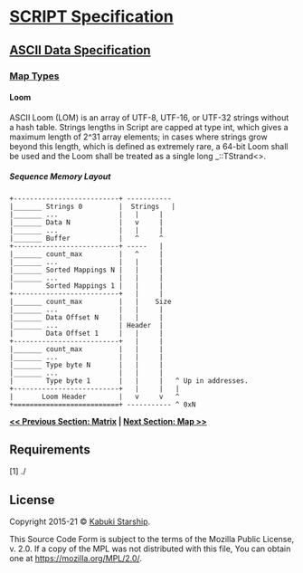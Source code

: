 # [SCRIPT Specification](../../)

## [ASCII Data Specification](../)

### [Map Types](./)

#### Loom

ASCII Loom (LOM) is an array of UTF-8, UTF-16, or UTF-32 strings without a hash table. Strings lengths in Script are capped at type int, which gives a maximum length of 2^31 array elements; in cases where strings grow beyond this length, which is defined as extremely rare, a 64-bit Loom shall be used and the Loom shall be treated as a single long _::TStrand<>.

##### Sequence Memory Layout

```AsciiArt
+--------------------------+ -----------
|_______ Strings 0         |  Strings   |
|_______ ...               |   |     |
|_______ Data N            |   v     |
|_______ ...               |   |     |
|_______ Buffer            |   ^     ^
+--------------------------+ -----   |
|_______ count_max         |   ^     |
|_______ ...               |   |     |
|_______ Sorted Mappings N |   |     |
|_______ ...               |   |     |
|        Sorted Mappings 1 |   |     |
+--------------------------+   |     |
|_______ count_max         |   |    Size
|_______ ...               |   |     |
|_______ Data Offset N     |   |     |
|_______ ...               | Header  |
|        Data Offset 1     |   |     |
+--------------------------+   |     |
|_______ count_max         |   |     |
|_______ ...               |   |     |
|_______ Type byte N       |   |     |
|_______ ...               |   |     |
|        Type byte 1       |   |     |   ^ Up in addresses.
+--------------------------+   |     |   |
|       Loom Header        |   v     v   ^
+==========================+ ----------- ^ 0xN
```

**[<< Previous Section: Matrix](Matrix) | [Next Section: Map >>](Map)**

## Requirements

[1] ./

## License

Copyright 2015-21 © [Kabuki Starship](https://kabukistarship.com).

This Source Code Form is subject to the terms of the Mozilla Public License, v. 2.0. If a copy of the MPL was not distributed with this file, You can obtain one at <https://mozilla.org/MPL/2.0/>.
